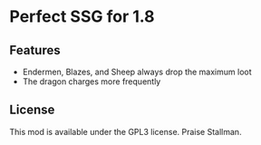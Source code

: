 # Perfect SSG for 1.8

## Features
- Endermen, Blazes, and Sheep always drop the maximum loot
- The dragon charges more frequently

## License
This mod is available under the GPL3 license. Praise Stallman.
